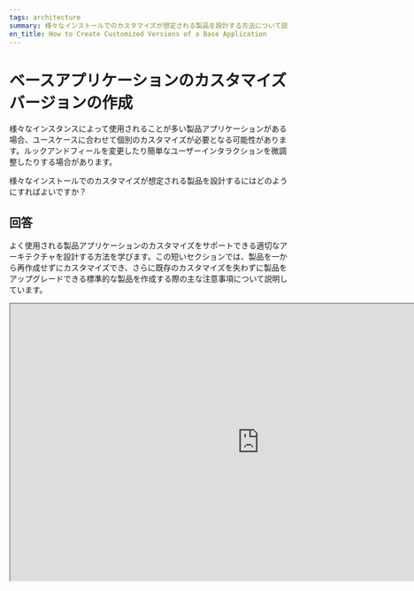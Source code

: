 ```yaml
---
tags: architecture
summary: 様々なインストールでのカスタマイズが想定される製品を設計する方法について説明しています。
en_title: How to Create Customized Versions of a Base Application
---
```


# ベースアプリケーションのカスタマイズバージョンの作成

様々なインスタンスによって使用されることが多い製品アプリケーションがある場合、ユースケースに合わせて個別のカスタマイズが必要となる可能性があります。ルックアンドフィールを変更したり簡単なユーザーインタラクションを微調整したりする場合があります。

様々なインストールでのカスタマイズが想定される製品を設計するにはどのようにすればよいですか？

## 回答

よく使用される製品アプリケーションのカスタマイズをサポートできる適切なアーキテクチャを設計する方法を学びます。この短いセクションでは、製品を一から再作成せずにカスタマイズでき、さらに既存のカスタマイズを失わずに製品をアップグレードできる標準的な製品を作成する際の主な注意事項について説明しています。

<iframe markdown="1" width="900" height="500"
src="https://www.youtube.com/embed/IXiY_pcMpjQ">
</iframe>